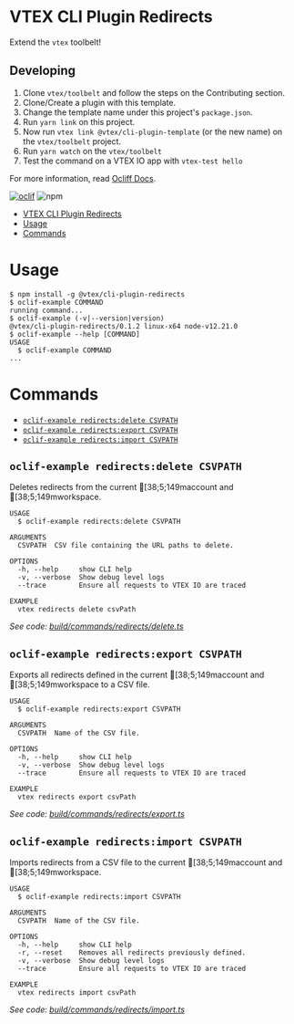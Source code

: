 # VTEX CLI Plugin Redirects

Extend the `vtex` toolbelt!

## Developing

1. Clone `vtex/toolbelt` and follow the steps on the Contributing section.
2. Clone/Create a plugin with this template.
3. Change the template name under this project's `package.json`.
4. Run `yarn link` on this project.
5. Now run `vtex link @vtex/cli-plugin-template` (or the new name) on the `vtex/toolbelt` project.
6. Run `yarn watch` on the `vtex/toolbelt`
7. Test the command on a VTEX IO app with `vtex-test hello`

For more information, read [Ocliff Docs](https://oclif.io/docs/introduction).

[![oclif](https://img.shields.io/badge/cli-oclif-brightgreen.svg)](https://oclif.io)
![npm](https://img.shields.io/npm/v/@vtex/cli-plugin-redirects)

<!-- toc -->
* [VTEX CLI Plugin Redirects](#vtex-cli-plugin-redirects)
* [Usage](#usage)
* [Commands](#commands)
<!-- tocstop -->

# Usage

<!-- usage -->
```sh-session
$ npm install -g @vtex/cli-plugin-redirects
$ oclif-example COMMAND
running command...
$ oclif-example (-v|--version|version)
@vtex/cli-plugin-redirects/0.1.2 linux-x64 node-v12.21.0
$ oclif-example --help [COMMAND]
USAGE
  $ oclif-example COMMAND
...
```
<!-- usagestop -->

# Commands

<!-- commands -->
* [`oclif-example redirects:delete CSVPATH`](#oclif-example-redirectsdelete-csvpath)
* [`oclif-example redirects:export CSVPATH`](#oclif-example-redirectsexport-csvpath)
* [`oclif-example redirects:import CSVPATH`](#oclif-example-redirectsimport-csvpath)

## `oclif-example redirects:delete CSVPATH`

Deletes redirects from the current [38;5;149maccount and [38;5;149mworkspace.

```
USAGE
  $ oclif-example redirects:delete CSVPATH

ARGUMENTS
  CSVPATH  CSV file containing the URL paths to delete.

OPTIONS
  -h, --help     show CLI help
  -v, --verbose  Show debug level logs
  --trace        Ensure all requests to VTEX IO are traced

EXAMPLE
  vtex redirects delete csvPath
```

_See code: [build/commands/redirects/delete.ts](https://github.com/vtex/cli-plugin-redirects/blob/v0.1.2/build/commands/redirects/delete.ts)_

## `oclif-example redirects:export CSVPATH`

Exports all redirects defined in the current [38;5;149maccount and [38;5;149mworkspace to a CSV file.

```
USAGE
  $ oclif-example redirects:export CSVPATH

ARGUMENTS
  CSVPATH  Name of the CSV file.

OPTIONS
  -h, --help     show CLI help
  -v, --verbose  Show debug level logs
  --trace        Ensure all requests to VTEX IO are traced

EXAMPLE
  vtex redirects export csvPath
```

_See code: [build/commands/redirects/export.ts](https://github.com/vtex/cli-plugin-redirects/blob/v0.1.2/build/commands/redirects/export.ts)_

## `oclif-example redirects:import CSVPATH`

Imports redirects from a CSV file to the current [38;5;149maccount and [38;5;149mworkspace.

```
USAGE
  $ oclif-example redirects:import CSVPATH

ARGUMENTS
  CSVPATH  Name of the CSV file.

OPTIONS
  -h, --help     show CLI help
  -r, --reset    Removes all redirects previously defined.
  -v, --verbose  Show debug level logs
  --trace        Ensure all requests to VTEX IO are traced

EXAMPLE
  vtex redirects import csvPath
```

_See code: [build/commands/redirects/import.ts](https://github.com/vtex/cli-plugin-redirects/blob/v0.1.2/build/commands/redirects/import.ts)_
<!-- commandsstop -->
